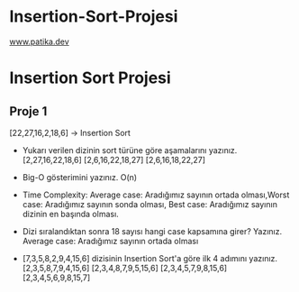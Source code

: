 # Insertion-Sort-Projesi
www.patika.dev
# Insertion Sort Projesi
## Proje 1
[22,27,16,2,18,6] -> Insertion Sort
* Yukarı verilen dizinin sort türüne göre aşamalarını yazınız.
[2,27,16,22,18,6]
[2,6,16,22,18,27]
[2,6,16,18,22,27]

* Big-O gösterimini yazınız.
O(n)

* Time Complexity: Average case: Aradığımız sayının ortada olması,Worst case: Aradığımız sayının sonda olması, Best case: Aradığımız sayının dizinin en başında olması.

* Dizi sıralandıktan sonra 18 sayısı hangi case kapsamına girer? Yazınız.
  Average case: Aradığımız sayının ortada olması  

 * [7,3,5,8,2,9,4,15,6] dizisinin Insertion Sort'a göre ilk 4 adımını yazınız.
 [2,3,5,8,7,9,4,15,6]
 [2,3,4,8,7,9,5,15,6]
 [2,3,4,5,7,9,8,15,6]
 [2,3,4,5,6,9,8,15,7]
 
